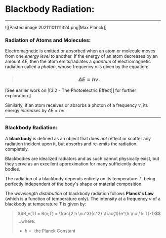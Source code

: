 # Blackbody Radiation:
***

![[Pasted image 20211101111324.png|Max Planck]]


### Radiation of Atoms and Molecules:

Electromagnetic is emitted or absorbed when an atom or molecule moves from one *energy level* to another. If the energy of an atom decreases by an amount $\Delta E$, then the atom emits/radiates a *quantum* of electromagnetic radiation called a *photon*, whose frequency $\nu$ is given by the equation:

> ### $$\Delta E = h \nu.$$

[See earlier work on [[3.2 - The Photoelectric Effect]] for further exploration.]

Similarly, if an atom receives or absorbs a photon of a frequency $\nu$, its energy *increases* by $\Delta E = h \nu.$

***

### Blackbody Radiation:

A **blackbody** is defined as an object that does *not* reflect or scatter any radiation incident upon it, but absorbs and re-emits the radiation completely. 

Blackbodies are idealized radiators and as such cannot physically exist, but they serve as an excellent approximation for many sufficiently dense bodies. 

The radiation of a blackbody depends entirely on its temperature $T$, being perfectly independent of the body's shape or material composition. 

The *wavelength distribution* of blackbody radiation follows **Planck's Law** (which is a function of temperature only). The intensity at a frequency $\nu$ of a blackbody at temperature $T$ is given by:

>  $$B_v(T) = B(v;T) = \frac{2 h \nu^3}{c^2} \frac{1}{e^{h \nu / k T}-1}$$
>  ...where:
>  - $h = \text{ the Planck Constant }$



